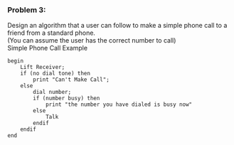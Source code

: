 ### Problem 3:
Design an algorithm that a user can follow to make a simple phone call to a friend from a standard phone. 
<br>
(You can assume the user has the correct number to call)
<br>
Simple Phone Call Example

```{r, tidy=FALSE, eval=FALSE}
begin
	Lift Receiver;
	if (no dial tone) then
		print "Can't Make Call";
	else
		dial number;
		if (number busy) then
			print "the number you have dialed is busy now"
		else
			Talk
		endif
	endif
end
```